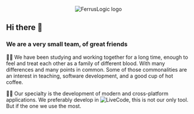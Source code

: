 <p align="center">
  <img src="https://user-images.githubusercontent.com/37944516/150435665-ef956297-1ac3-4b30-b3f6-9457cbc97f48.jpg" alt="FerrusLogic logo" style="max-width: 100%;">
</p>

## Hi there 👋

### We are a very small team, of great friends

🙋‍♀️ We have been studying  and working together for a long time, enough to feel and treat each other as a family of different blood. With many differences and many points in common. Some of those commonalities are an interest in teaching, software development, and a good cup of hot coffee.

👩‍💻 Our specialty is the development of modern and cross-platform applications. We preferably develop in ![LiveCode](https://livecode.com), this is not our only tool. But if the one we use the most.
